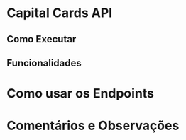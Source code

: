 # Capital Cards API

## Como Executar

## Funcionalidades

# Como usar os Endpoints

# Comentários e Observações
